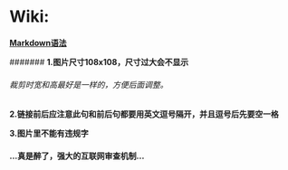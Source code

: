 # Wiki:

**[Markdown语法](https://docs.github.com/cn/get-started/writing-on-github/getting-started-with-writing-and-formatting-on-github/basic-writing-and-formatting-syntax)**

####### **1.图片尺寸108x108，尺寸过大会不显示**

###### 裁剪时宽和高最好是一样的，方便后面调整。

**2.链接前后应注意此句和前后句都要用英文逗号隔开，并且逗号后先要空一格**

**3.图片里不能有违规字**

#### ...真是醉了，强大的互联网审查机制...
